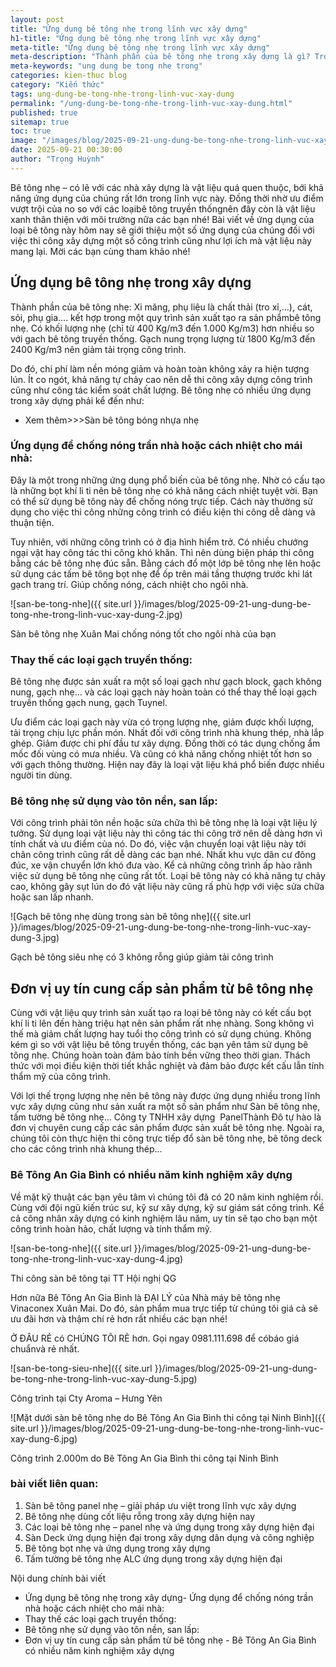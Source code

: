 ```yaml
---
layout: post
title: "Ứng dụng bê tông nhẹ trong lĩnh vực xây dựng"
h1-title: "Ứng dụng bê tông nhẹ trong lĩnh vực xây dựng"
meta-title: "Ứng dụng bê tông nhẹ trong lĩnh vực xây dựng"
meta-description: "Thành phần của bê tông nhẹ trong xây dựng là gì? Trọng lượng sàn bê tông nhẹ so với sàn bê tông thường nhẹ hơn bao nhiêu?"
meta-keywords: "ung dung be tong nhe trong"
categories: kien-thuc blog
category: "Kiến thức"
tags: ung-dung-be-tong-nhe-trong-linh-vuc-xay-dung
permalink: "/ung-dung-be-tong-nhe-trong-linh-vuc-xay-dung.html"
published: true
sitemap: true
toc: true
image: "/images/blog/2025-09-21-ung-dung-be-tong-nhe-trong-linh-vuc-xay-dung-1.jpg"
date: 2025-09-21 00:30:00
author: "Trọng Huỳnh"
---
```


Bê tông nhẹ – có lẽ với các nhà xây dựng là vật liệu quá quen thuộc, bới khả năng ứng dụng của chúng rất lớn trong lĩnh vực này. Đồng thời nhờ ưu điểm vượt trội của no so với các loạibê tông truyền thốngnên đây còn là vật liệu xanh thân thiện với môi trường nữa các bạn nhé! Bài viết về ứng dụng của loại bê tông này hôm nay sẽ giới thiệu một số ứng dụng của chúng đối với việc thi công xây dựng một số công trình cũng như lợi ích mà vật liệu này mang lại. Mời các bạn cùng tham khảo nhé!

## Ứng dụng bê tông nhẹ trong xây dựng

Thành phần của bê tông nhẹ: Xi măng, phụ liệu là chất thải (tro xỉ,…), cát, sỏi, phụ gia…. kết hợp trong một quy trình sản xuất tạo ra sản phẩmbê tông nhẹ. Có khối lượng nhẹ (chỉ từ 400 Kg/m3 đến 1.000 Kg/m3) hơn nhiều so với gach bê tông truyền thống. Gạch nung trọng lượng từ 1800 Kg/m3 đến 2400 Kg/m3 nên giảm tải trọng công trình.

Do đó, chi phí làm nền móng giảm và hoàn toàn không xảy ra hiện tượng lún. Ít co ngót, khả năng tự chảy cao nên dễ thi công xây dựng công trình cũng như công tác kiểm soát chất lượng. Bê tông nhẹ có nhiều ứng dụng trong xây dựng phải kể đến như:

- Xem thêm>>>Sàn bê tông bóng nhựa nhẹ

### Ứng dụng để chống nóng trần nhà hoặc cách nhiệt cho mái nhà:

Đây là một trong những ứng dụng phổ biến của bê tông nhẹ. Nhờ có cấu tạo là những bọt khí li ti nên bê tông nhẹ có khả năng cách nhiệt tuyệt vời. Bạn có thể sử dụng bê tông này để chống nóng trực tiếp. Cách này thường sử dụng cho việc thi công những công trình có điều kiện thi công dễ dàng và thuận tiện.

Tuy nhiên, với những công trình có ở địa hình hiểm trở. Có nhiều chướng ngại vật hay công tác thi công khó khăn. Thì nên dùng biện pháp thi công bằng các bê tông nhẹ đúc sẵn. Bằng cách đổ một lớp bê tông nhẹ lên hoặc sử dụng các tấm bê tông bọt nhẹ để ốp trên mái tầng thượng trước khi lát gạch trang trí. Giúp chống nóng, cách nhiệt cho ngôi nhà.

![san-be-tong-nhe]({{ site.url }}/images/blog/2025-09-21-ung-dung-be-tong-nhe-trong-linh-vuc-xay-dung-2.jpg)

Sàn bê tông nhẹ Xuân Mai chống nóng tốt cho ngôi nhà của bạn

### Thay thế các loại gạch truyền thống:

Bê tông nhẹ được sản xuất ra một số loại gạch như gạch block, gạch không nung, gạch nhẹ… và các loại gạch này hoàn toàn có thể thay thế loại gạch truyền thống gạch nung, gạch Tuynel.

Ưu điểm các loại gạch này vừa có trọng lượng nhẹ, giảm được khối lượng, tải trọng chịu lực phần món. Nhất đối với công trình nhà khung thép, nhà lắp ghép. Giảm được chi phí đầu tư xây dựng. Đồng thời có tác dụng chống ẩm mốc đối vùng có mưa nhiều. Và cũng có khả năng chống nhiệt tốt hơn so với gạch thông thường. Hiện nay đây là loại vật liệu khá phổ biến được nhiều người tin dùng.

### Bê tông nhẹ sử dụng vào tôn nền, san lấp:

Với công trình phải tôn nền hoặc sửa chữa thì bê tông nhẹ là loại vật liệu lý tưởng. Sử dụng loại vật liệu này thì công tác thi công trở nên dễ dàng hơn vì tính chất và ưu điểm của nó. Do đó, việc vận chuyển loại vật liệu này tới chân công trình cũng rất dễ dàng các bạn nhé. Nhất khu vực dân cư đông đúc, xe vận chuyển lớn khó đưa vào. Kể cả những công trình ấp hào rãnh việc sử dụng bê tông nhẹ cũng rất tốt. Loại bê tông này có khả năng tự chảy cao, không gây sụt lún do đó vật liệu này cũng rấ phù hợp với việc sửa chữa hoặc san lấp nhanh.

![Gạch bê tông nhẹ dùng trong sàn bê tông nhẹ]({{ site.url }}/images/blog/2025-09-21-ung-dung-be-tong-nhe-trong-linh-vuc-xay-dung-3.jpg)

Gạch bê tông siêu nhẹ có 3 không rỗng giúp giảm tải công trình

## Đơn vị uy tín cung cấp sản phẩm từ bê tông nhẹ

Cùng với vật liệu quy trình sản xuất tạo ra loại bê tông này có kết cấu bọt khí li ti lên đến hàng triệu hạt nên sản phẩm rất nhẹ nhàng. Song không vì thế mà giảm chất lượng hay tuổi thọ công trình có sử dụng chúng. Không kém gì so với vật liệu bê tông truyền thống, các bạn yên tâm sử dụng bê tông nhẹ. Chúng hoàn toàn đảm bảo tính bền vững theo thời gian. Thách thức với mọi điều kiện thời tiết khắc nghiệt và đảm bảo được kết cấu lẫn tính thẩm mỹ của công trình.

Với lợi thế trọng lượng nhẹ nên bê tông này được ứng dụng nhiều trong lĩnh vực xây dựng cũng như sản xuất ra một số sản phẩm như Sàn bê tông nhẹ, tấm tường bê tông nhẹ… Công ty TNHH xây dựng  PanelThành Đô tự hào là đơn vị chuyên cung cấp các sản phẩm được sản xuất bê tông nhẹ. Ngoài ra, chúng tôi còn thực hiện thi công trực tiếp đổ sàn bê tông nhẹ, bê tông deck cho các công trình nhà khung thép…

### Bê Tông An Gia Bình có nhiều năm kinh nghiệm xây dựng

Về mặt kỹ thuật các bạn yêu tâm vì chúng tôi đã có 20 năm kinh nghiệm rồi. Cùng với đội ngũ kiến trúc sư, kỹ sư xây dựng, kỹ sư giám sát công trình. Kể cả công nhân xây dựng có kinh nghiệm lâu năm, uy tín sẽ tạo cho bạn một công trình hoàn hảo, chất lượng và tính thẩm mỹ.

![san-be-tong-nhe]({{ site.url }}/images/blog/2025-09-21-ung-dung-be-tong-nhe-trong-linh-vuc-xay-dung-4.jpg)

Thi công sàn bê tông tại TT Hội nghị QG

Hơn nữa Bê Tông An Gia Bình là ĐẠI LÝ của Nhà máy bê tông nhẹ Vinaconex Xuân Mai. Do đó, sản phẩm mua trực tiếp từ chúng tôi giá cả sẽ ưu đãi hơn và thậm chí rẻ hơn rất nhiều các bạn nhé!

Ở ĐÂU RẺ có CHÚNG TÔI RẺ hơn. Gọi ngay 0981.111.698 để cóbáo giá chuẩnvà rẻ nhất.

![san-be-tong-sieu-nhe]({{ site.url }}/images/blog/2025-09-21-ung-dung-be-tong-nhe-trong-linh-vuc-xay-dung-5.jpg)

Công trình tại Cty Aroma – Hưng Yên

![Mặt dưới sàn bê tông nhẹ do Bê Tông An Gia Bình thi công tại Ninh Bình]({{ site.url }}/images/blog/2025-09-21-ung-dung-be-tong-nhe-trong-linh-vuc-xay-dung-6.jpg)

Công trình 2.000m do Bê Tông An Gia Bình thi công tại Ninh Bình

### bài viết liên quan:

1. Sàn bê tông panel nhẹ – giải pháp ưu việt trong lĩnh vực xây dựng
2. Bê tông nhẹ dùng cốt liệu rỗng trong xây dựng hiện nay
3. Các loại bê tông nhẹ – panel nhẹ và ứng dụng trong xây dựng hiện đại
4. Sàn Deck ứng dụng hiện đại trong xây dựng dân dụng và công nghiệp
5. Bê tông bọt nhẹ và ứng dụng trong xây dựng
6. Tấm tường bê tông nhẹ ALC ứng dụng trong xây dựng hiện đại

Nội dung chính bài viết

- Ứng dụng bê tông nhẹ trong xây dựng- Ứng dụng để chống nóng trần nhà hoặc cách nhiệt cho mái nhà:
- Thay thế các loại gạch truyền thống:
- Bê tông nhẹ sử dụng vào tôn nền, san lấp:
- Đơn vị uy tín cung cấp sản phẩm từ bê tông nhẹ - Bê Tông An Gia Bình có nhiều năm kinh nghiệm xây dựng